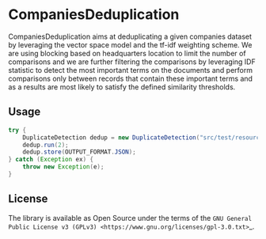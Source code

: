 # CompaniesDeduplication

CompaniesDeduplication aims at deduplicating a given companies dataset by leveraging the vector space model and the
tf-idf weighting scheme. We are using blocking based on headquarters location to limit the number of comparisons and we
are further filtering the comparisons by leveraging IDF statistic to detect the most important terms on the documents
and perform comparisons only between records that contain these important terms and as a results are most likely to
satisfy the defined similarity thresholds.

## Usage

```java
try {
    DuplicateDetection dedup = new DuplicateDetection("src/test/resources/test_companies.csv");
    dedup.run(2);
    dedup.store(OUTPUT_FORMAT.JSON);
} catch (Exception ex) {
    throw new Exception(e);
}
```

License
-------

The library is available as Open Source under the terms of
the `GNU General Public License v3 (GPLv3) <https://www.gnu.org/licenses/gpl-3.0.txt>`_.